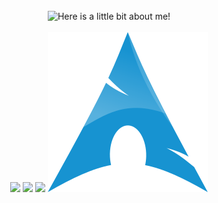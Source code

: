 <div align="center">
<br/>
<img src="https://github.com/buginyourlife/buginyourlife/blob/main/1492986222_Untitled-1.gif?raw=true" alt="Here is a little bit about me!">

<br/>
<br/>

<img src="https://raw.githubusercontent.com/yurijserrano/Github-Profile-Readme-Logos/f994c418a134b58c4aec11152f6a4a33fa89da26/programming%20languages/c.svg"/>
<img src="https://raw.githubusercontent.com/yurijserrano/Github-Profile-Readme-Logos/f994c418a134b58c4aec11152f6a4a33fa89da26/programming%20languages/c%2B%2B.svg"/>

<img src="https://raw.githubusercontent.com/yurijserrano/Github-Profile-Readme-Logos/f994c418a134b58c4aec11152f6a4a33fa89da26/programming%20languages/python.svg"/>

<img src="https://raw.githubusercontent.com/JotaRandom/archlinux-artwork/a9029989166ef42e10251f9d0f0fd09e60be2f31/icons/archlinux-icon-crystal-128.svg"/>
</div>
